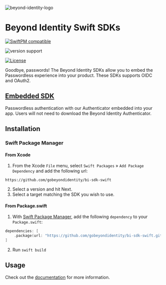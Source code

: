 ![beyond-identity-logo](https://user-images.githubusercontent.com/6578679/172954923-7a0c741a-8ee6-4ba3-a610-1b073f3eec59.png)

# Beyond Identity Swift SDKs

[![SwiftPM compatible](https://img.shields.io/badge/SwiftPM-compatible-brightgreen.svg?style=flat)](https://swift.org/package-manager)

![version support](https://img.shields.io/badge/Version%20Support-iOS%2012%20and%20above-blueviolet)

[![License](https://img.shields.io/badge/License-Apache%202.0-blue.svg)](https://opensource.org/licenses/Apache-2.0)

Goodbye, passwords! The Beyond Identity SDKs allow you to embed the Passwordless experience into your product. These SDKs supports OIDC and OAuth2.

## [Embedded SDK](https://developer.beyondidentity.com/docs/swift-sdks/embedded-sdk)

Passwordless authentication with our Authenticator embedded into your app. Users will not need to download the Beyond Identity Authenticator.

## Installation

### Swift Package Manager

#### From Xcode

1. From the Xcode `File` menu, select `Swift Packages` » `Add Package Dependency` and add the following url:

```
https://github.com/gobeyondidentity/bi-sdk-swift
```

2. Select a version and hit Next.
3. Select a target matching the SDK you wish to use.

#### From Package.swift

1. With [Swift Package Manager](https://swift.org/package-manager),
   add the following `dependency` to your `Package.swift`:

```swift
dependencies: [
    .package(url: "https://github.com/gobeyondidentity/bi-sdk-swift.git", from: [version])
]
```

2. Run `swift build`

## Usage

Check out the [documentation](https://developer.beyondidentity.com) for more information.
